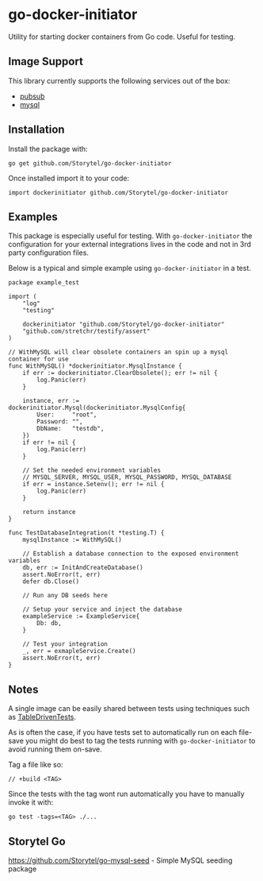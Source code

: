# go-docker-initiator

Utility for starting docker containers from Go code.
Useful for testing.

## Image Support

This library currently supports the following services out of the box:

- [pubsub](pubsub.go)
- [mysql](mysql.go)

## Installation

Install the package with:

```
go get github.com/Storytel/go-docker-initiator
```

Once installed import it to your code:

```
import dockerinitiator github.com/Storytel/go-docker-initiator
```

## Examples

This package is especially useful for testing. With `go-docker-initiator` the configuration for your external integrations lives in the code and not in 3rd party configuration files.

Below is a typical and simple example using `go-docker-initiator` in a test.

```
package example_test

import (
	"log"
	"testing"

	dockerinitiator "github.com/Storytel/go-docker-initiator"
	"github.com/stretchr/testify/assert"
)

// WithMySQL will clear obsolete containers an spin up a mysql container for use
func WithMySQL() *dockerinitiator.MysqlInstance {
	if err := dockerinitiator.ClearObsolete(); err != nil {
		log.Panic(err)
	}

	instance, err := dockerinitiator.Mysql(dockerinitiator.MysqlConfig{
		User:     "root",
		Password: "",
		DbName:   "testdb",
	})
	if err != nil {
		log.Panic(err)
	}

	// Set the needed environment variables
	// MYSQL_SERVER, MYSQL_USER, MYSQL_PASSWORD, MYSQL_DATABASE
	if err = instance.Setenv(); err != nil {
		log.Panic(err)
	}

	return instance
}

func TestDatabaseIntegration(t *testing.T) {
	mysqlInstance := WithMySQL()

	// Establish a database connection to the exposed environment variables
	db, err := InitAndCreateDatabase()
	assert.NoError(t, err)
	defer db.Close()

	// Run any DB seeds here

	// Setup your service and inject the database
	exampleService := ExampleService{
		Db: db,
	}

	// Test your integration
	_, err = exmapleService.Create()
	assert.NoError(t, err)
}
```

## Notes

A single image can be easily shared between tests using techniques such as [TableDrivenTests](https://github.com/golang/go/wiki/TableDrivenTests).

As is often the case, if you have tests set to automatically run on each file-save you might do best to tag the tests running with `go-docker-initiator` to avoid running them on-save.

Tag a file like so:

```
// +build <TAG>
```

Since the tests with the tag wont run automatically you have to manually invoke it with:

```
go test -tags=<TAG> ./...
```

## Storytel Go

https://github.com/Storytel/go-mysql-seed - Simple MySQL seeding package
